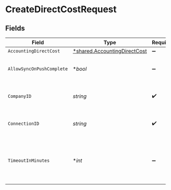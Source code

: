 # CreateDirectCostRequest


## Fields

| Field                                                                       | Type                                                                        | Required                                                                    | Description                                                                 | Example                                                                     |
| --------------------------------------------------------------------------- | --------------------------------------------------------------------------- | --------------------------------------------------------------------------- | --------------------------------------------------------------------------- | --------------------------------------------------------------------------- |
| `AccountingDirectCost`                                                      | [*shared.AccountingDirectCost](../../models/shared/accountingdirectcost.md) | :heavy_minus_sign:                                                          | N/A                                                                         |                                                                             |
| `AllowSyncOnPushComplete`                                                   | **bool*                                                                     | :heavy_minus_sign:                                                          | Allow a sync upon push completion.                                          |                                                                             |
| `CompanyID`                                                                 | *string*                                                                    | :heavy_check_mark:                                                          | Unique identifier for a company.                                            | 8a210b68-6988-11ed-a1eb-0242ac120002                                        |
| `ConnectionID`                                                              | *string*                                                                    | :heavy_check_mark:                                                          | Unique identifier for a connection.                                         | 2e9d2c44-f675-40ba-8049-353bfcb5e171                                        |
| `TimeoutInMinutes`                                                          | **int*                                                                      | :heavy_minus_sign:                                                          | Time limit for the push operation to complete before it is timed out.       |                                                                             |